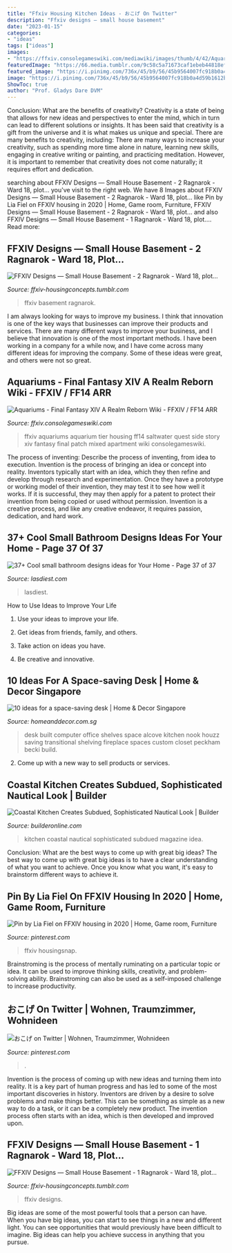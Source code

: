 ```yaml
---
title: "Ffxiv Housing Kitchen Ideas - おこげ On Twitter"
description: "Ffxiv designs — small house basement"
date: "2023-01-15"
categories:
- "ideas"
tags: ["ideas"]
images:
- "https://ffxiv.consolegameswiki.com/mediawiki/images/thumb/4/42/Aquariums1.jpg/400px-Aquariums1.jpg"
featuredImage: "https://66.media.tumblr.com/9c58c5a71673caf1ebeb44818efb4bdb/tumblr_p51wfnd4Ge1x7m2zuo7_1280.jpg"
featured_image: "https://i.pinimg.com/736x/45/b9/56/45b9564007fc918b0a4d59b1612b5f70.jpg"
image: "https://i.pinimg.com/736x/45/b9/56/45b9564007fc918b0a4d59b1612b5f70.jpg"
ShowToc: true
author: "Prof. Gladys Dare DVM"
---
```



Conclusion: What are the benefits of creativity?
Creativity is a state of being that allows for new ideas and perspectives to enter the mind, which in turn can lead to different solutions or insights. It has been said that creativity is a gift from the universe and it is what makes us unique and special. There are many benefits to creativity, including: 
There are many ways to increase your creativity, such as spending more time alone in nature, learning new skills, engaging in creative writing or painting, and practicing meditation. However, it is important to remember that creativity does not come naturally; it requires effort and dedication.

	

		
searching about FFXIV Designs — Small House Basement - 2 Ragnarok - Ward 18, plot... you've visit to the right web. We have 8 Images about FFXIV Designs — Small House Basement - 2 Ragnarok - Ward 18, plot... like Pin by Lia Fiel on FFXIV housing in 2020 | Home, Game room, Furniture, FFXIV Designs — Small House Basement - 2 Ragnarok - Ward 18, plot... and also FFXIV Designs — Small House Basement - 1 Ragnarok - Ward 18, plot.... Read more:
		
    
## FFXIV Designs — Small House Basement - 2 Ragnarok - Ward 18, Plot...

<img loading=lazy src="https://64.media.tumblr.com/30537817820430b20c267b6f9d54e1e1/tumblr_p51wq3xVvE1x7m2zuo5_1280.jpg" onerror="this.onerror=null;this.src='https://tse3.mm.bing.net/th?id=OIP.wzRHmPjzfPhxk9IiKDHJJwHaEK&amp;pid=15.1';" alt="FFXIV Designs — Small House Basement - 2 Ragnarok - Ward 18, plot...">

_Source: ffxiv-housingconcepts.tumblr.com_

>ffxiv basement ragnarok. 

	

I am always looking for ways to improve my business. I think that innovation is one of the key ways that businesses can improve their products and services. There are many different ways to improve your business, and I believe that innovation is one of the most important methods. I have been working in a company for a while now, and I have come across many different ideas for improving the company. Some of these ideas were great, and others were not so great.

    
## Aquariums - Final Fantasy XIV A Realm Reborn Wiki - FFXIV / FF14 ARR

<img loading=lazy src="https://ffxiv.consolegameswiki.com/mediawiki/images/thumb/4/42/Aquariums1.jpg/400px-Aquariums1.jpg" onerror="this.onerror=null;this.src='https://tse3.mm.bing.net/th?id=OIP.9JWhQV1VxAvGNf_jRtLs0gAAAA&amp;pid=15.1';" alt="Aquariums - Final Fantasy XIV A Realm Reborn Wiki - FFXIV / FF14 ARR">

_Source: ffxiv.consolegameswiki.com_

>ffxiv aquariums aquarium tier housing ff14 saltwater quest side story xiv fantasy final patch mixed apartment wiki consolegameswiki. 

	

The process of inventing: Describe the process of inventing, from idea to execution.
Invention is the process of bringing an idea or concept into reality. Inventors typically start with an idea, which they then refine and develop through research and experimentation. Once they have a prototype or working model of their invention, they may test it to see how well it works. If it is successful, they may then apply for a patent to protect their invention from being copied or used without permission. Invention is a creative process, and like any creative endeavor, it requires passion, dedication, and hard work.

    
## 37+ Cool Small Bathroom Designs Ideas For Your Home - Page 37 Of 37

<img loading=lazy src="https://www.lasdiest.com/wp-content/uploads/2020/03/Cool-small-bathroom-designs-ideas-for-Your-Home-37-496x744.jpg" onerror="this.onerror=null;this.src='https://tse4.mm.bing.net/th?id=OIP.QAb2CZ-gD2BxXnO8xEcRyAHaLH&amp;pid=15.1';" alt="37+ Cool small bathroom designs ideas for Your Home - Page 37 of 37">

_Source: lasdiest.com_

>lasdiest. 

	

How to Use Ideas to Improve Your Life
1. Use your ideas to improve your life.
2. Get ideas from friends, family, and others.

3. Take action on ideas you have.

4. Be creative and innovative.

    
## 10 Ideas For A Space-saving Desk | Home &amp; Decor Singapore

<img loading=lazy src="http://st.houzz.com/simgs/0d31cfc000849f9f_8-9924/transitional-home-office.jpg" onerror="this.onerror=null;this.src='https://tse2.mm.bing.net/th?id=OIP.ubaxjVtBkckpAmaBRfbWqQHaMS&amp;pid=15.1';" alt="10 ideas for a space-saving desk | Home &amp; Decor Singapore">

_Source: homeanddecor.com.sg_

>desk built computer office shelves space alcove kitchen nook houzz saving transitional shelving fireplace spaces custom closet peckham becki build. 

	

2. Come up with a new way to sell products or services.

    
## Coastal Kitchen Creates Subdued, Sophisticated Nautical Look | Builder

<img loading=lazy src="https://cdnassets.hw.net/15/8f/5b05a7fa4736a2ec9f04e0c382e1/idea-50.jpg" onerror="this.onerror=null;this.src='https://tse1.mm.bing.net/th?id=OIP.hCtl5yxWlLPPzxO0nYWmIQHaE1&amp;pid=15.1';" alt="Coastal Kitchen Creates Subdued, Sophisticated Nautical Look | Builder">

_Source: builderonline.com_

>kitchen coastal nautical sophisticated subdued magazine idea. 

	

Conclusion: What are the best ways to come up with great big ideas?
The best way to come up with great big ideas is to have a clear understanding of what you want to achieve. Once you know what you want, it's easy to brainstorm different ways to achieve it.

    
## Pin By Lia Fiel On FFXIV Housing In 2020 | Home, Game Room, Furniture

<img loading=lazy src="https://i.pinimg.com/736x/45/b9/56/45b9564007fc918b0a4d59b1612b5f70.jpg" onerror="this.onerror=null;this.src='https://tse3.mm.bing.net/th?id=OIP.yUBYUuUIeHEzdxS3uxug4QHaEO&amp;pid=15.1';" alt="Pin by Lia Fiel on FFXIV housing in 2020 | Home, Game room, Furniture">

_Source: pinterest.com_

>ffxiv housingsnap. 

	

Brainstroming is the process of mentally ruminating on a particular topic or idea. It can be used to improve thinking skills, creativity, and problem-solving ability. Brainstroming can also be used as a self-imposed challenge to increase productivity.

    
## おこげ On Twitter | Wohnen, Traumzimmer, Wohnideen

<img loading=lazy src="https://i.pinimg.com/736x/22/61/3e/22613ed21caeb85d03747204f35a0406.jpg" onerror="this.onerror=null;this.src='https://tse1.mm.bing.net/th?id=OIP.t58iWD3Vy8Mv-qB9sXA5TwHaD7&amp;pid=15.1';" alt="おこげ on Twitter | Wohnen, Traumzimmer, Wohnideen">

_Source: pinterest.com_

>. 

	

Invention is the process of coming up with new ideas and turning them into reality. It is a key part of human progress and has led to some of the most important discoveries in history. Inventors are driven by a desire to solve problems and make things better. This can be something as simple as a new way to do a task, or it can be a completely new product. The invention process often starts with an idea, which is then developed and improved upon.

    
## FFXIV Designs — Small House Basement - 1 Ragnarok - Ward 18, Plot...

<img loading=lazy src="https://66.media.tumblr.com/9c58c5a71673caf1ebeb44818efb4bdb/tumblr_p51wfnd4Ge1x7m2zuo7_1280.jpg" onerror="this.onerror=null;this.src='https://tse3.mm.bing.net/th?id=OIP.4fxqw-aBGMcBVMtZxTH4DwHaEK&amp;pid=15.1';" alt="FFXIV Designs — Small House Basement - 1 Ragnarok - Ward 18, plot...">

_Source: ffxiv-housingconcepts.tumblr.com_

>ffxiv designs. 

	

Big ideas are some of the most powerful tools that a person can have. When you have big ideas, you can start to see things in a new and different light. You can see opportunities that would previously have been difficult to imagine. Big ideas can help you achieve success in anything that you pursue.


